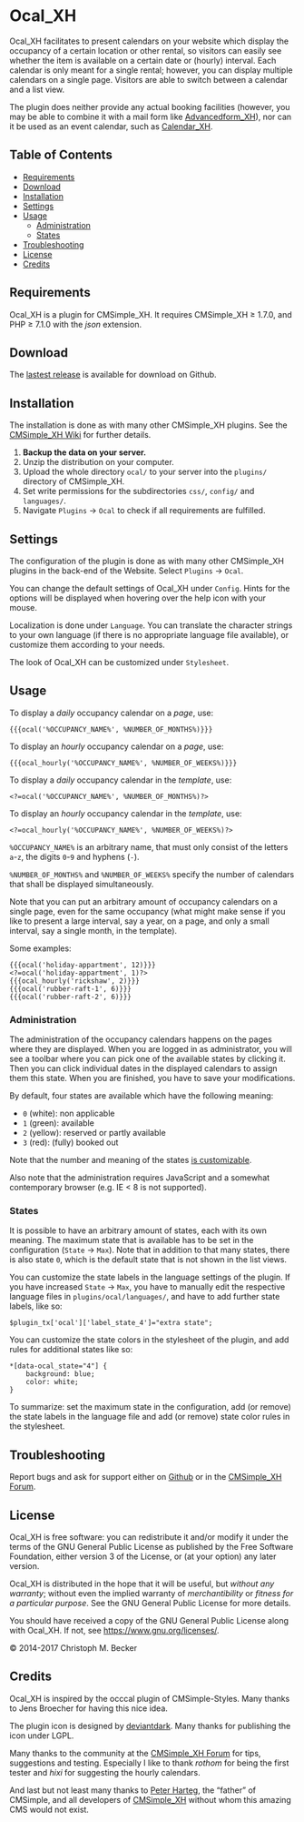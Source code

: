 # Ocal_XH

Ocal_XH facilitates to present calendars on your website which display the
occupancy of a certain location or other rental, so visitors can easily see
whether the item is available on a certain date or (hourly) interval. Each
calendar is only meant for a single rental; however, you can display multiple
calendars on a single page. Visitors are able to switch between a calendar and a
list view.

The plugin does neither provide any actual booking facilities
(however, you may be able to combine it with a mail form like
[Advancedform_XH](https://github.com/cmb69/advancedform_xh)),
nor can it be used as an event calendar, such as
[Calendar_XH](https://github.com/cmb69/calendar_xh).

## Table of Contents

  - [Requirements](#requirements)
  - [Download](#download)
  - [Installation](#installation)
  - [Settings](#settings)
  - [Usage](#usage)
    - [Administration](#administration)
    - [States](#states)
  - [Troubleshooting](#troubleshooting)
  - [License](#license)
  - [Credits](#credits)

## Requirements

Ocal_XH is a plugin for CMSimple_XH.
It requires CMSimple_XH ≥ 1.7.0, and PHP ≥ 7.1.0 with the *json* extension.

## Download

The [lastest release](https://github.com/cmb69/ocal_xh/releases/latest)
is available for download on Github.

## Installation

The installation is done as with many other CMSimple_XH plugins. See the
[CMSimple_XH Wiki](https://wiki.cmsimple-xh.org/?for-users/working-with-the-cms/plugins#id3_install-plugin)
for further details.

1. **Backup the data on your server.**
1. Unzip the distribution on your computer.
1. Upload the whole directory `ocal/` to your server into
   the `plugins/` directory of CMSimple_XH.
1. Set write permissions for the subdirectories `css/`, `config/` and
   `languages/`.
1. Navigate `Plugins` → `Ocal` to check if all requirements are
   fulfilled.

## Settings

The configuration of the plugin is done as with many other CMSimple_XH plugins in
the back-end of the Website. Select `Plugins` → `Ocal`.

You can change the default settings of Ocal_XH under `Config`. Hints for the
options will be displayed when hovering over the help icon with your mouse.

Localization is done under `Language`. You can translate the character
strings to your own language (if there is no appropriate language file
available), or customize them according to your needs.

The look of Ocal_XH can be customized under `Stylesheet`.

## Usage

To display a *daily* occupancy calendar on a *page*, use:

    {{{ocal('%OCCUPANCY_NAME%', %NUMBER_OF_MONTHS%)}}}

To display an *hourly* occupancy calendar on a *page*, use:

    {{{ocal_hourly('%OCCUPANCY_NAME%', %NUMBER_OF_WEEKS%)}}}

To display a *daily* occupancy calendar in the *template*, use:

    <?=ocal('%OCCUPANCY_NAME%', %NUMBER_OF_MONTHS%)?>

To display an *hourly* occupancy calendar in the *template*, use:

    <?=ocal_hourly('%OCCUPANCY_NAME%', %NUMBER_OF_WEEKS%)?>

`%OCCUPANCY_NAME%` is an arbitrary name, that must only consist of the letters
`a`-`z`, the digits `0`-`9` and hyphens (`-`).

`%NUMBER_OF_MONTHS%` and `%NUMBER_OF_WEEKS%` specify the number of calendars
that shall be displayed simultaneously.

Note that you can put an arbitrary amount of occupancy calendars on a single
page, even for the same occupancy (what might make sense if you like to present
a large interval, say a year, on a page, and only a small interval, say a single
month, in the template).

Some examples:

    {{{ocal('holiday-appartment', 12)}}}
    <?=ocal('holiday-appartment', 1)?>
    {{{ocal_hourly('rickshaw', 2)}}}
    {{{ocal('rubber-raft-1', 6)}}}
    {{{ocal('rubber-raft-2', 6)}}}

### Administration

The administration of the occupancy calendars happens on the pages where they
are displayed. When you are logged in as administrator, you will see a toolbar
where you can pick one of the available states by clicking it. Then you can
click individual dates in the displayed calendars to assign them this state.
When you are finished, you have to save your modifications.

By default, four states are available which have the following meaning:

- `0` (white): non applicable
- `1` (green): available
- `2` (yellow): reserved or partly available
- `3` (red): (fully) booked out

Note that the number and meaning of the states [is customizable](#states).

Also note that the administration requires JavaScript and a somewhat
contemporary browser (e.g. IE < 8 is not supported).

### States

It is possible to have an arbitrary amount of states, each with its own
meaning. The maximum state that is available has to be set in the
configuration (`State` → `Max`). Note that in addition to that many states,
there is also state `0`, which is the default state that is not shown in the
list views.

You can customize the state labels in the language settings of the plugin.
If you have increased `State` → `Max`, you have to manually edit the respective
language files in `plugins/ocal/languages/`, and have to add
further state labels, like so:

    $plugin_tx['ocal']['label_state_4']="extra state";

You can customize the state colors in the stylesheet of the plugin,
and add rules for additional states like so:

    *[data-ocal_state="4"] {
        background: blue;
        color: white;
    }

To summarize: set the maximum state in the configuration, add (or remove)
the state labels in the language file and add (or remove) state color rules
in the stylesheet.

## Troubleshooting

Report bugs and ask for support either on [Github](https://github.com/cmb69/ocal_xh/issues)
or in the [CMSimple_XH Forum](https://cmsimpleforum.com/).

## License

Ocal_XH is free software: you can redistribute it and/or modify
it under the terms of the GNU General Public License as published by
the Free Software Foundation, either version 3 of the License, or
(at your option) any later version.

Ocal_XH is distributed in the hope that it will be useful,
but *without any warranty*; without even the implied warranty of
*merchantibility* or *fitness for a particular purpose*.  See the
GNU General Public License for more details.

You should have received a copy of the GNU General Public License
along with Ocal_XH.  If not, see <https://www.gnu.org/licenses/>.

© 2014-2017 Christoph M. Becker

## Credits

Ocal_XH is inspired by the occcal plugin of CMSimple-Styles.
Many thanks to Jens Broecher for having this nice idea.

The plugin icon is designed by [deviantdark](https://www.deviantart.com/deviantdark).
Many thanks for publishing the icon under LGPL.

Many thanks to the community at the [CMSimple_XH Forum](https://www.cmsimpleforum.com/)
for tips, suggestions and testing.
Especially I like to thank *rothom* for being the first tester and
*hixi* for suggesting the hourly calendars.

And last but not least many thanks to [Peter Harteg](https://www.harteg.dk/),
the “father” of CMSimple, and all developers of [CMSimple_XH](https://www.cmsimple-xh.org/)
without whom this amazing CMS would not exist.
